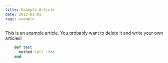 ```yaml
---
title: Example Article
date: 2012-01-01
tags: example
---
```


This is an example article. You probably want to delete it and write your own articles!

```ruby
    def test
      method.call :foo
    end
```
